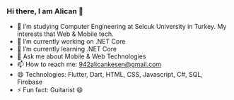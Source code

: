 ### Hi there, I am Alican 👋

<!--
**kesenalican/kesenalican** is a ✨ _special_ ✨ repository because its `README.md` (this file) appears on your GitHub profile.

Here are some ideas to get you started:
-->
- 🔭 I’m studying Computer Engineering at Selcuk University in Turkey. My interests that Web & Mobile tech.
- 🔭 I’m currently working on .NET Core
- 🌱 I’m currently learning .NET Core
- 💬 Ask me about Mobile & Web Technologies
- 📫 How to reach me: 942alicankesen@gmail.com
- 😄 Technologies: Flutter, Dart, HTML, CSS, Javascript, C#, SQL, Firebase
- ⚡ Fun fact: Guitarist 😄
<!-- <h1 align="center"> I am Alican </h1> -->

<!-- <h3 align=”center”> I am studying Computer Engineering at Selcuk University in Turkey. My interests that Web & Mobile tech. </h3>
<p align=”center”>
<img src=”https://hackster.imgix.net/uploads/attachments/1097058/Dino_non-birthday_version-1.gif?auto=compress&gifq=35&w=680&h=510&fit=max" width=”500" height=”150" />
</p>

<p align=”center”>
<a href= “https://twitter.com/KesenAlican">
<img align=”center” src=”https://img.icons8.com/external-justicon-lineal-color-justicon/64/000000/external-twitter-social-media-justicon-lineal-color-justicon.png" />
</a>
<a href= “https://www.linkedin.com/in/alican-kesen/">
<img align=”center” src=”https://img.icons8.com/external-justicon-lineal-color-justicon/64/000000/external-linkedin-social-media-justicon-lineal-color-justicon.png" />
</a>
</p><p align=”center”>
<img src=”https://komarev.com/ghpvc/?username=TaylanCann&label=stalkers&color=grey" />
</p> -->


